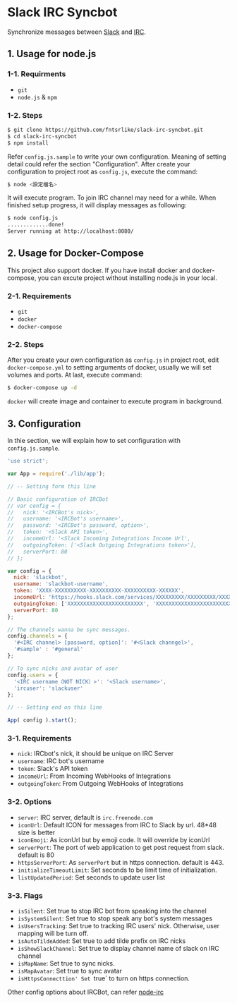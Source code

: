 # Slack IRC Syncbot
Synchronize messages between [Slack](http://slack.com) and [IRC](https://en.wikipedia.org/wiki/Internet_Relay_Chat).

## 1. Usage for node.js

### 1-1. Requirments
- `git`
- `node.js` & `npm`

### 1-2. Steps
```bash
$ git clone https://github.com/fntsrlike/slack-irc-syncbot.git
$ cd slack-irc-syncbot
$ npm install
```

Refer `config.js.sample` to write your own configuration. Meaning of setting detail could refer the section "Configuration". After create your configuration to project root as `config.js`, execute the command:

```bash
$ node <設定檔名>
```

It will execute program. To join IRC channel may need for a while. When finished setup progress, it will display messages as following:

```bash
$ node config.js
.............done!
Server running at http://localhost:8080/
```

## 2. Usage for Docker-Compose

This project also support docker. If you have install docker and docker-compose, you can excute project without installing node.js in your local.

### 2-1. Requirements
- `git`
- `docker`
- `docker-compose`

### 2-2. Steps

After you create your own configuration as `config.js` in project root, edit `docker-compose.yml` to setting arguments of docker, usually we will set volumes and ports. At last, execute command:

```bash
$ docker-compose up -d
```

`docker` will create image and container to execute program in background.

## 3. Configuration

In thie section, we will explain how to set configuration with `config.js.sample`.

```javascript
'use strict';

var App = require('./lib/app');

// -- Setting form this line

// Basic configuration of IRCBot
// var config = {
//   nick: '<IRCBot's nick>',
//   username: '<IRCBot's username>',
//   password: '<IRCBot's password, option>',
//   token: '<Slack API token>',
//   incomeUrl: '<Slack Incoming Integrations Income Url',
//   outgoingToken: ['<Slack Outgoing Integrations token>'],
//   serverPort: 80
// };

var config = {
  nick: 'slackbot',
  username: 'slackbot-username',
  token: 'XXXX-XXXXXXXXXX-XXXXXXXXXX-XXXXXXXXXX-XXXXXX',
  incomeUrl: 'https://hooks.slack.com/services/XXXXXXXXX/XXXXXXXXX/XXXXXXXXXXXXXXXXXXXXXXXX',
  outgoingToken: ['XXXXXXXXXXXXXXXXXXXXXXXX', 'XXXXXXXXXXXXXXXXXXXXXXXX'],
  serverPort: 80
};

// The channels wanna be sync messages. 
config.channels = {
  '#<IRC channel> [password, option]': '#<Slack channgel>',
  '#sample' : '#general'
};

// To sync nicks and avatar of user
config.users = {
  '<IRC username（NOT NICK）>': '<Slack username>',
  'ircuser': 'slackuser'
};

// -- Setting end on this line

App( config ).start();
```

### 3-1. Requirements
- `nick`: IRCbot's nick, it should be unique on IRC Server
- `username`: IRC bot's username
- `token`: Slack's API token
- `incomeUrl`: From Incoming WebHooks  of Integrations
- `outgoingToken`: From Outgoing WebHooks of Integrations

### 3-2. Options
- `server`: IRC server, default is `irc.freenode.com`
- `iconUrl`: Default ICON for messages from IRC to Slack by url. 48*48 size is better
- `iconEmoji`: As iconUrl but by emoji code. It will override by iconUrl
- `serverPort`: The port of web application to get post request from slack. default is 80
- `httpsServerPort`: As `serverPort` but in https connection. default is 443.
- `initializeTimeoutLimit`: Set seconds to be limit time of initialization.
- `listUpdatedPeriod`: Set seconds to update user list

### 3-3. Flags
- `isSilent`: Set true to stop IRC bot from speaking into the channel
- `isSystemSilent`: Set true to stop speak any bot's system messages
- `isUsersTracking`: Set true to tracking IRC users' nick. Otherwise, user mapping will be turn off.
- `isAutoTildeAdded`: Set true to add tilde prefix on IRC nicks
- `isShowSlackChannel`: Set true to display channel name of slack on IRC channel
- `isMapName`: Set true to sync nicks.
- `isMapAvatar`: Set true to sync avatar
- `isHttpsConnecttion' Set `true` to turn on https connection.

Other config options about IRCBot, can refer [node-irc](https://github.com/martynsmith/node-irc/blob/0.3.x/lib/irc.js)
